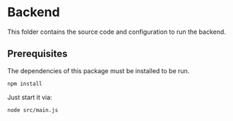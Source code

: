 # Backend

This folder contains the source code and configuration to run the backend.

## Prerequisites

The dependencies of this package must be installed to be run.
```bash
npm install
```

Just start it via:
```bash
node src/main.js
```

